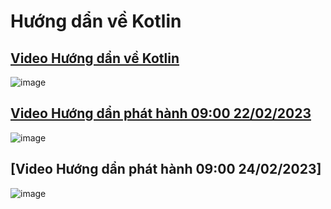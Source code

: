 # Hướng dẩn về Kotlin
## **[Video Hướng dẩn về Kotlin](https://www.youtube.com/@nguyencodervn?sub_confirmation=1)**
![image](https://user-images.githubusercontent.com/41292507/219979074-c26da42d-21f5-463d-baac-c0c8ad9b4ac5.png)
## **[Video Hướng dẩn phát hành 09:00 22/02/2023](https://youtu.be/Gnys-ew7vic)**
![image](https://user-images.githubusercontent.com/41292507/220322002-923a7f8b-ce3a-483b-96a9-24691bee9e8e.png)
## **[Video Hướng dẩn phát hành 09:00 24/02/2023]**
![image](https://user-images.githubusercontent.com/41292507/220865396-9461cba4-23ac-4948-b44b-9c9a09b375be.png)
